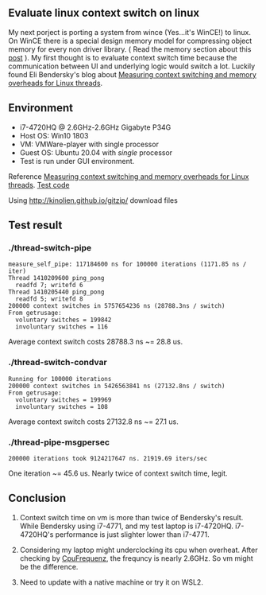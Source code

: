 ## Evaluate linux context switch on linux
My next porject is porting a system from wince (Yes...it's WinCE!) to linux.
On WinCE there is a special design memory model for compressing object memory for every non driver library. ( Read the memory section about this [post](https://docs.microsoft.com/en-us/archive/msdn-magazine/2000/november/windows-ce-3-0-enhanced-real-time-features-provide-sophisticated-thread-handling) ).
My first thought is to evaluate context switch time because the communication between UI and underlying logic would switch a lot.
Luckily found Eli Bendersky's blog about [Measuring context switching and memory overheads for Linux threads](https://eli.thegreenplace.net/2018/measuring-context-switching-and-memory-overheads-for-linux-threads/).


## Environment
* i7-4720HQ @ 2.6GHz-2.6GHz Gigabyte P34G
* Host OS: Win10 1803
* VM: VMWare-player with single processor
* Guest OS: Ubuntu 20.04 with *single* processor
* Test is run under GUI environment.

Reference [Measuring context switching and memory overheads for Linux threads](https://eli.thegreenplace.net/2018/measuring-context-switching-and-memory-overheads-for-linux-threads/).
[Test code](https://github.com/eliben/code-for-blog/tree/master/2018/threadoverhead)

Using http://kinolien.github.io/gitzip/ download files

## Test result

### ./thread-switch-pipe
```
measure_self_pipe: 117184600 ns for 100000 iterations (1171.85 ns / iter)
Thread 1410209600 ping_pong
  readfd 7; writefd 6
Thread 1410205440 ping_pong
  readfd 5; writefd 8
200000 context switches in 5757654236 ns (28788.3ns / switch)
From getrusage:
  voluntary switches = 199842
  involuntary switches = 116
```
Average context switch costs 28788.3 ns ~= 28.8 us.

### ./thread-switch-condvar
```
Running for 100000 iterations
200000 context switches in 5426563841 ns (27132.8ns / switch)
From getrusage:
  voluntary switches = 199969
  involuntary switches = 108
```
Average context switch costs 27132.8 ns ~= 27.1 us.


### ./thread-pipe-msgpersec
```
200000 iterations took 9124217647 ns. 21919.69 iters/sec
```
One iteration ~= 45.6 us. Nearly twice of context switch time, legit.

## Conclusion

  1. Context switch time on vm is more than twice of Bendersky's result.
While Bendersky using i7-4771, and my test laptop is i7-4720HQ. i7-4720HQ's performance is just slighter lower than i7-4771.

  2. Considering my laptop might underclocking its cpu when overheat. 
After checking by [CpuFrequenz](http://www.softwareok.com/?Download=CpuFrequenz), the frequncy is nearly 2.6GHz.
So vm might be the difference. 

  3. Need to update with a native machine or try it on WSL2.